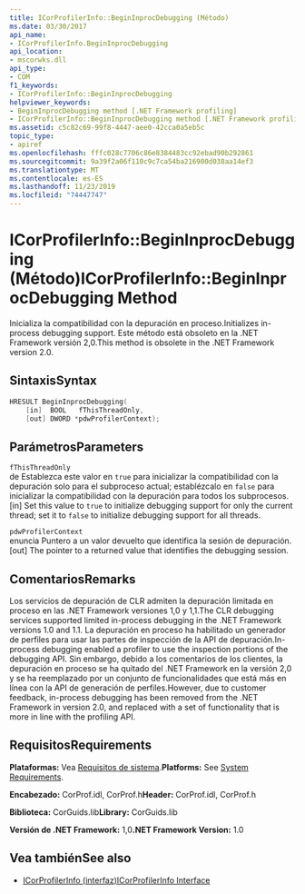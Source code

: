 ```yaml
---
title: ICorProfilerInfo::BeginInprocDebugging (Método)
ms.date: 03/30/2017
api_name:
- ICorProfilerInfo.BeginInprocDebugging
api_location:
- mscorwks.dll
api_type:
- COM
f1_keywords:
- ICorProfilerInfo::BeginInprocDebugging
helpviewer_keywords:
- BeginInprocDebugging method [.NET Framework profiling]
- ICorProfilerInfo::BeginInprocDebugging method [.NET Framework profiling]
ms.assetid: c5c82c69-99f8-4447-aee0-42cca0a5eb5c
topic_type:
- apiref
ms.openlocfilehash: fffc028c7706c86e8384483cc92ebad90b292861
ms.sourcegitcommit: 9a39f2a06f110c9c7ca54ba216900d038aa14ef3
ms.translationtype: MT
ms.contentlocale: es-ES
ms.lasthandoff: 11/23/2019
ms.locfileid: "74447747"
---
```

# <a name="icorprofilerinfobegininprocdebugging-method"></a><span data-ttu-id="7ef30-102">ICorProfilerInfo::BeginInprocDebugging (Método)</span><span class="sxs-lookup"><span data-stu-id="7ef30-102">ICorProfilerInfo::BeginInprocDebugging Method</span></span>
<span data-ttu-id="7ef30-103">Inicializa la compatibilidad con la depuración en proceso.</span><span class="sxs-lookup"><span data-stu-id="7ef30-103">Initializes in-process debugging support.</span></span> <span data-ttu-id="7ef30-104">Este método está obsoleto en la .NET Framework versión 2,0.</span><span class="sxs-lookup"><span data-stu-id="7ef30-104">This method is obsolete in the .NET Framework version 2.0.</span></span>  
  
## <a name="syntax"></a><span data-ttu-id="7ef30-105">Sintaxis</span><span class="sxs-lookup"><span data-stu-id="7ef30-105">Syntax</span></span>  
  
```cpp  
HRESULT BeginInprocDebugging(  
    [in]  BOOL   fThisThreadOnly,  
    [out] DWORD *pdwProfilerContext);  
```  
  
## <a name="parameters"></a><span data-ttu-id="7ef30-106">Parámetros</span><span class="sxs-lookup"><span data-stu-id="7ef30-106">Parameters</span></span>  
 `fThisThreadOnly`  
 <span data-ttu-id="7ef30-107">de Establezca este valor en `true` para inicializar la compatibilidad con la depuración solo para el subproceso actual; establézcalo en `false` para inicializar la compatibilidad con la depuración para todos los subprocesos.</span><span class="sxs-lookup"><span data-stu-id="7ef30-107">[in] Set this value to `true` to initialize debugging support for only the current thread; set it to `false` to initialize debugging support for all threads.</span></span>  
  
 `pdwProfilerContext`  
 <span data-ttu-id="7ef30-108">enuncia Puntero a un valor devuelto que identifica la sesión de depuración.</span><span class="sxs-lookup"><span data-stu-id="7ef30-108">[out] The pointer to a returned value that identifies the debugging session.</span></span>  
  
## <a name="remarks"></a><span data-ttu-id="7ef30-109">Comentarios</span><span class="sxs-lookup"><span data-stu-id="7ef30-109">Remarks</span></span>  
 <span data-ttu-id="7ef30-110">Los servicios de depuración de CLR admiten la depuración limitada en proceso en las .NET Framework versiones 1,0 y 1,1.</span><span class="sxs-lookup"><span data-stu-id="7ef30-110">The CLR debugging services supported limited in-process debugging in the .NET Framework versions 1.0 and 1.1.</span></span> <span data-ttu-id="7ef30-111">La depuración en proceso ha habilitado un generador de perfiles para usar las partes de inspección de la API de depuración.</span><span class="sxs-lookup"><span data-stu-id="7ef30-111">In-process debugging enabled a profiler to use the inspection portions of the debugging API.</span></span> <span data-ttu-id="7ef30-112">Sin embargo, debido a los comentarios de los clientes, la depuración en proceso se ha quitado del .NET Framework en la versión 2,0 y se ha reemplazado por un conjunto de funcionalidades que está más en línea con la API de generación de perfiles.</span><span class="sxs-lookup"><span data-stu-id="7ef30-112">However, due to customer feedback, in-process debugging has been removed from the .NET Framework in version 2.0, and replaced with a set of functionality that is more in line with the profiling API.</span></span>  
  
## <a name="requirements"></a><span data-ttu-id="7ef30-113">Requisitos</span><span class="sxs-lookup"><span data-stu-id="7ef30-113">Requirements</span></span>  
 <span data-ttu-id="7ef30-114">**Plataformas:** Vea [Requisitos de sistema](../../../../docs/framework/get-started/system-requirements.md).</span><span class="sxs-lookup"><span data-stu-id="7ef30-114">**Platforms:** See [System Requirements](../../../../docs/framework/get-started/system-requirements.md).</span></span>  
  
 <span data-ttu-id="7ef30-115">**Encabezado:** CorProf.idl, CorProf.h</span><span class="sxs-lookup"><span data-stu-id="7ef30-115">**Header:** CorProf.idl, CorProf.h</span></span>  
  
 <span data-ttu-id="7ef30-116">**Biblioteca:** CorGuids.lib</span><span class="sxs-lookup"><span data-stu-id="7ef30-116">**Library:** CorGuids.lib</span></span>  
  
 <span data-ttu-id="7ef30-117">**Versión de .NET Framework:** 1,0</span><span class="sxs-lookup"><span data-stu-id="7ef30-117">**.NET Framework Version:** 1.0</span></span>  
  
## <a name="see-also"></a><span data-ttu-id="7ef30-118">Vea también</span><span class="sxs-lookup"><span data-stu-id="7ef30-118">See also</span></span>

- [<span data-ttu-id="7ef30-119">ICorProfilerInfo (interfaz)</span><span class="sxs-lookup"><span data-stu-id="7ef30-119">ICorProfilerInfo Interface</span></span>](../../../../docs/framework/unmanaged-api/profiling/icorprofilerinfo-interface.md)
